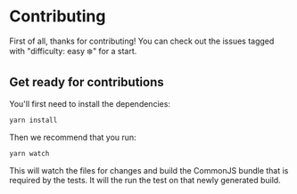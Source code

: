 # Contributing


First of all, thanks for contributing! You can check out the issues tagged with "difficulty: easy ❄️" for a start.

## Get ready for contributions

You'll first need to install the dependencies:

```sh
yarn install
```

Then we recommend that you run:

```sh
yarn watch
```

This will watch the files for changes and build the CommonJS bundle that is required by the tests.
It will the run the test on that newly generated build.
